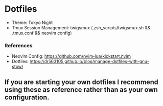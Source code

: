 # Dotfiles
- Theme: Tokyo Night
- Tmux Session Management: twigsmux (.zsh_scripts/twigsmux.sh && .tmux.conf && neovim config)

### References
- Neovim Config: https://github.com/nvim-lua/kickstart.nvim
- Dotfiles: https://dr563105.github.io/blog/manage-dotfiles-with-gnu-stow/

## If you are starting your own dotfiles I recommend using these as reference rather than as your own configuration.
